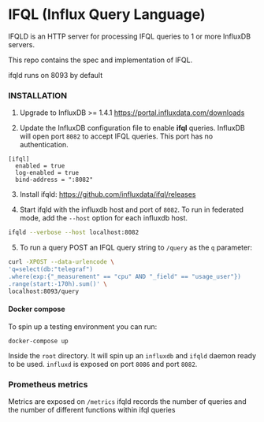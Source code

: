 # IFQL (Influx Query Language)

IFQLD is an HTTP server for processing IFQL queries to 1 or more InfluxDB servers.

This repo contains the spec and implementation of IFQL.

ifqld runs on 8093 by default

### INSTALLATION
1. Upgrade to InfluxDB >= 1.4.1
https://portal.influxdata.com/downloads


2. Update the InfluxDB configuration file to enable **ifql** queries. InfluxDB
will open port `8082` to accept IFQL queries.  This port has no authentication.
```
[ifql]
  enabled = true
  log-enabled = true
  bind-address = ":8082"
```


3. Install ifqld: https://github.com/influxdata/ifql/releases


4. Start ifqld with the influxdb host and port of `8082`. To run in federated
mode, add the `--host` option for each influxdb host.

```sh
ifqld --verbose --host localhost:8082
```


5. To run a query POST an IFQL query string to `/query` as the `q` parameter:
```sh
curl -XPOST --data-urlencode \
'q=select(db:"telegraf")
.where(exp:{"_measurement" == "cpu" AND "_field" == "usage_user"})
.range(start:-170h).sum()' \
localhost:8093/query
```

#### Docker compose

To spin up a testing environment you can run:

```
docker-compose up
```

Inside the `root` directory. It will spin up an `influxdb` and `ifqld` daemon
ready to be used. `influxd` is exposed on port `8086` and port `8082`.


### Prometheus metrics
Metrics are exposed on `/metrics`
ifqld records the number of queries and the number of different functions within ifql queries


